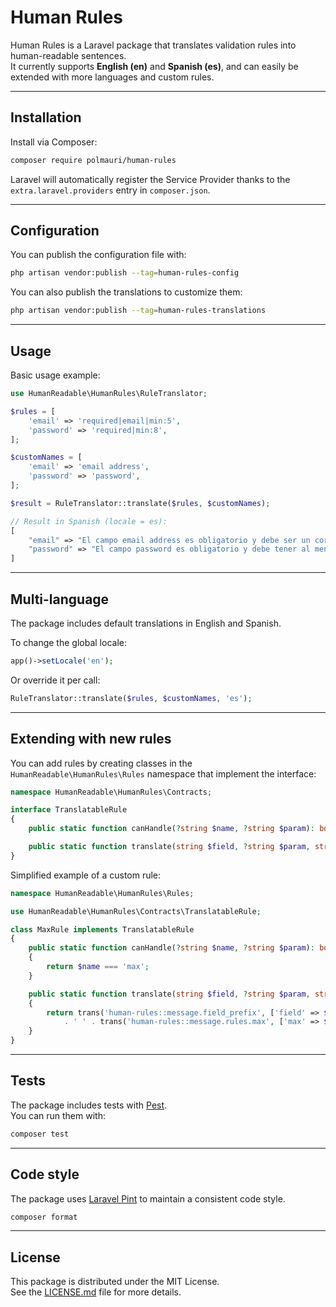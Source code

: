 # Human Rules

Human Rules is a Laravel package that translates validation rules into human-readable sentences.  
It currently supports **English (en)** and **Spanish (es)**, and can easily be extended with more languages and custom rules.

---

## Installation

Install via Composer:

```bash
composer require polmauri/human-rules
```

Laravel will automatically register the Service Provider thanks to the `extra.laravel.providers` entry in `composer.json`.

---

## Configuration

You can publish the configuration file with:

```bash
php artisan vendor:publish --tag=human-rules-config
```

You can also publish the translations to customize them:

```bash
php artisan vendor:publish --tag=human-rules-translations
```

---

## Usage

Basic usage example:

```php
use HumanReadable\HumanRules\RuleTranslator;

$rules = [
    'email' => 'required|email|min:5',
    'password' => 'required|min:8',
];

$customNames = [
    'email' => 'email address',
    'password' => 'password',
];

$result = RuleTranslator::translate($rules, $customNames);

// Result in Spanish (locale = es):
[
    "email" => "El campo email address es obligatorio y debe ser un correo electrónico válido y debe tener al menos 5 caracteres",
    "password" => "El campo password es obligatorio y debe tener al menos 8 caracteres"
]
```

---

## Multi-language

The package includes default translations in English and Spanish.

To change the global locale:

```php
app()->setLocale('en');
```

Or override it per call:

```php
RuleTranslator::translate($rules, $customNames, 'es');
```

---

## Extending with new rules

You can add rules by creating classes in the `HumanReadable\HumanRules\Rules` namespace that implement the interface:

```php
namespace HumanReadable\HumanRules\Contracts;

interface TranslatableRule
{
    public static function canHandle(?string $name, ?string $param): bool;

    public static function translate(string $field, ?string $param, string $locale): string;
}
```

Simplified example of a custom rule:

```php
namespace HumanReadable\HumanRules\Rules;

use HumanReadable\HumanRules\Contracts\TranslatableRule;

class MaxRule implements TranslatableRule
{
    public static function canHandle(?string $name, ?string $param): bool
    {
        return $name === 'max';
    }

    public static function translate(string $field, ?string $param, string $locale): string
    {
        return trans('human-rules::message.field_prefix', ['field' => $field], $locale)
            . ' ' . trans('human-rules::message.rules.max', ['max' => $param], $locale);
    }
}
```

---

## Tests

The package includes tests with [Pest](https://pestphp.com/).  
You can run them with:

```bash
composer test
```

---

## Code style

The package uses [Laravel Pint](https://laravel.com/docs/pint) to maintain a consistent code style.

```bash
composer format
```

---

## License

This package is distributed under the MIT License.  
See the [LICENSE.md](LICENSE.md) file for more details.

